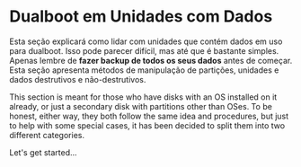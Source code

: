 # Dualboot em Unidades com Dados

Esta seção explicará como lidar com unidades que contém dados em uso para dualboot. Isso pode parecer difícil, mas até que é bastante simples. Apenas lembre de **fazer backup de todos os seus dados** antes de começar. Esta seção apresenta métodos de manipulação de partições, unidades e dados destrutivos e não-destrutivos.

This section is meant for those who have disks with an OS installed on it already, or just a secondary disk with partitions other than OSes. To be honest, either way, they both follow the same idea and procedures, but just to help with some special cases, it has been decided to split them into two different categories.

Let's get started...
